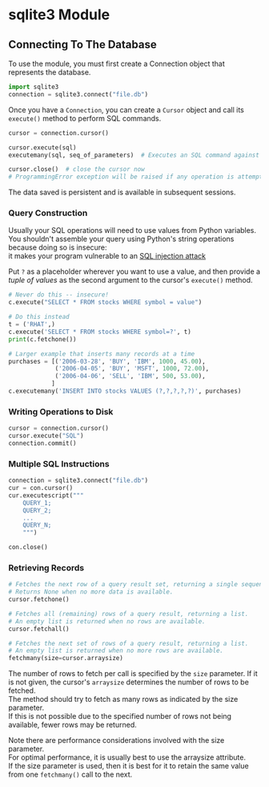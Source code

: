 # sqlite3 Module

## Connecting To The Database

To use the module, you must first create a Connection object that represents the database.

```python linenums="1"
import sqlite3
connection = sqlite3.connect("file.db")
```

Once you have a `Connection`, you can create a `Cursor` object and call its `execute()` method to perform SQL commands.

```python linenums="1"
cursor = connection.cursor()

cursor.execute(sql)
executemany(sql, seq_of_parameters)  # Executes an SQL command against all parameter sequences or mappings found in the sequence seq_of_parameters.

cursor.close()  # close the cursor now
# ProgrammingError exception will be raised if any operation is attempted with the cursor.
```

The data saved is persistent and is available in subsequent sessions.

### Query Construction

Usually your SQL operations will need to use values from Python variables.
You shouldn't assemble your query using Python's string operations because doing so is insecure:  
it makes your program vulnerable to an [SQL injection attack](https://en.wikipedia.org/wiki/SQL_injection)

Put `?` as a placeholder wherever you want to use a value, and then provide a _tuple of values_ as the second argument to the cursor's `execute()` method.

```python linenums="1"
# Never do this -- insecure!
c.execute("SELECT * FROM stocks WHERE symbol = value")

# Do this instead
t = ('RHAT',)
c.execute('SELECT * FROM stocks WHERE symbol=?', t)
print(c.fetchone())

# Larger example that inserts many records at a time
purchases = [('2006-03-28', 'BUY', 'IBM', 1000, 45.00),
             ('2006-04-05', 'BUY', 'MSFT', 1000, 72.00),
             ('2006-04-06', 'SELL', 'IBM', 500, 53.00),
            ]
c.executemany('INSERT INTO stocks VALUES (?,?,?,?,?)', purchases)
```

### Writing Operations to Disk

```python linenums="1"
cursor = connection.cursor()
cursor.execute("SQL")
connection.commit()
```

### Multiple SQL Instructions

```python linenums="1"
connection = sqlite3.connect("file.db")
cur = con.cursor()
cur.executescript("""
    QUERY_1;
    QUERY_2;
    ...
    QUERY_N;
    """)

con.close()
```

### Retrieving Records

```python linenums="1"
# Fetches the next row of a query result set, returning a single sequence.
# Returns None when no more data is available.
cursor.fetchone()  

# Fetches all (remaining) rows of a query result, returning a list.
# An empty list is returned when no rows are available.
cursor.fetchall()  

# Fetches the next set of rows of a query result, returning a list.
# An empty list is returned when no more rows are available.
fetchmany(size=cursor.arraysize)
```

The number of rows to fetch per call is specified by the `size` parameter. If it is not given, the cursor's `arraysize` determines the number of rows to be fetched.  
The method should try to fetch as many rows as indicated by the size parameter.  
If this is not possible due to the specified number of rows not being available, fewer rows may be returned.

Note there are performance considerations involved with the size parameter.  
For optimal performance, it is usually best to use the arraysize attribute.  
If the size parameter is used, then it is best for it to retain the same value from one `fetchmany()` call to the next.
